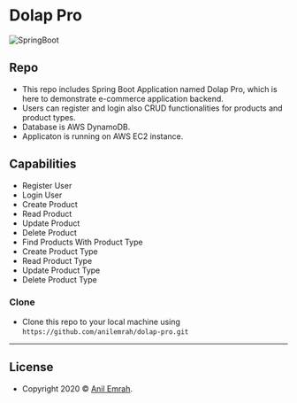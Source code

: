 # Dolap Pro

![SpringBoot](https://medium-story-about-s3.s3.eu-central-1.amazonaws.com/dolapImage.png)

## Repo

- This repo includes Spring Boot Application named Dolap Pro, which is here to demonstrate e-commerce application backend.
- Users can register and login also CRUD functionalities for products and product types.
- Database is AWS DynamoDB.
- Applicaton is running on AWS EC2 instance.

## Capabilities

- Register User
- Login User
- Create Product
- Read Product
- Update Product
- Delete Product
- Find Products With Product Type
- Create Product Type
- Read Product Type
- Update Product Type
- Delete Product Type

### Clone

- Clone this repo to your local machine using `https://github.com/anilemrah/dolap-pro.git`

---

## License

- Copyright 2020 © <a href="http://www.anilemrah.com" target="_blank">Anil Emrah</a>.

